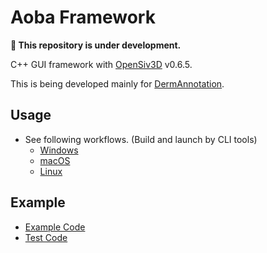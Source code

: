 # Aoba Framework

**:construction: This repository is under development.**

C++ GUI framework with [OpenSiv3D](https://github.com/Siv3D/OpenSiv3D) v0.6.5.

This is being developed mainly for [DermAnnotation](https://kondoa9.github.io/DermAnnotation/).

## Usage

- See following workflows. (Build and launch by CLI tools)
  - [Windows](https://github.com/athnomedical/Aoba/blob/main/.github/workflows/ci.yml#L23-L33)
  - [macOS](https://github.com/athnomedical/Aoba/blob/main/.github/workflows/ci.yml#L40-L52)
  - [Linux](https://github.com/athnomedical/Aoba/blob/main/.github/workflows/ci.yml#L59-L116)

## Example

- [Example Code](https://github.com/athnomedical/Aoba/blob/main/Test/Example/Example.cpp)
- [Test Code](https://github.com/athnomedical/Aoba/tree/main/Test/LaunchTest)
